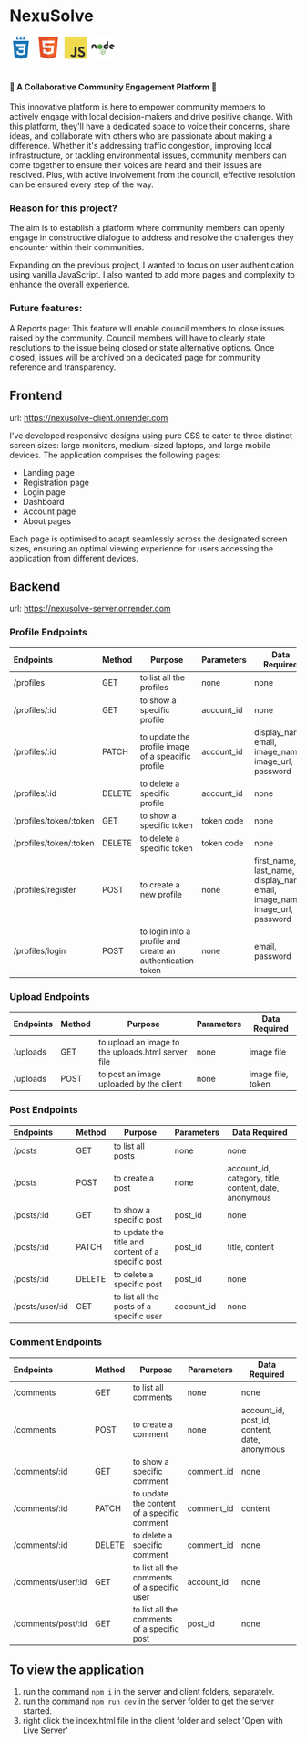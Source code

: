 # NexuSolve

<div>
  <img src="https://github.com/devicons/devicon/blob/master/icons/css3/css3-plain-wordmark.svg"  title="CSS3" alt="CSS" width="40" height="40"/>&nbsp;
  <img src="https://github.com/devicons/devicon/blob/master/icons/html5/html5-original.svg" title="HTML5" alt="HTML" width="40" height="40"/>&nbsp;
  <img src="https://github.com/devicons/devicon/blob/master/icons/javascript/javascript-original.svg" title="JavaScript" alt="JavaScript" width="40" height="40"/>&nbsp;
  <img src="https://github.com/devicons/devicon/blob/master/icons/nodejs/nodejs-original-wordmark.svg" title="NodeJS" alt="NodeJS" width="40" height="40"/>&nbsp;
</div>

<br>

#### 🌟 A Collaborative Community Engagement Platform 🌟

This innovative platform is here to empower community members to actively engage with local decision-makers and drive positive change. With this platform, they'll have a dedicated space to voice their concerns, share ideas, and collaborate with others who are passionate about making a difference. Whether it's addressing traffic congestion, improving local infrastructure, or tackling environmental issues, community members can come together to ensure their voices are heard and their issues are resolved. Plus, with active involvement from the council, effective resolution can be ensured every step of the way.

### Reason for this project?
The aim is to establish a platform where community members can openly engage in constructive dialogue to address and resolve the challenges they encounter within their communities.

Expanding on the previous project, I wanted to focus on user authentication using vanilla JavaScript. I also wanted to add more pages and complexity to enhance the overall experience.

### Future features:

A Reports page: This feature will enable council members to close issues raised by the community. Council members will have to clearly state resolutions to the issue being closed or state alternative options. Once closed, issues will be archived on a dedicated page for community reference and transparency.

## Frontend
url: https://nexusolve-client.onrender.com

I've developed responsive designs using pure CSS to cater to three distinct screen sizes: large monitors, medium-sized laptops, and large mobile devices. The application comprises the following pages:
  - Landing page
  - Registration page
  - Login page
  - Dashboard
  - Account page
  - About pages

Each page is optimised to adapt seamlessly across the designated screen sizes, ensuring an optimal viewing experience for users accessing the application from different devices.

## Backend
url: https://nexusolve-server.onrender.com

### Profile Endpoints
| Endpoints | Method | Purpose | Parameters | Data Required |
|:------|---------|---------|------------|------------|
|/profiles|GET|to list all the profiles|none|none|
|/profiles/:id|GET|to show a specific profile|account_id|none|
|/profiles/:id|PATCH|to update the profile image of a speacific profile|account_id|display_name, email, image_name, image_url, password|
|/profiles/:id|DELETE|to delete a specific profile|account_id|none|
|/profiles/token/:token|GET|to show a specific token|token code|none|
|/profiles/token/:token|DELETE|to delete a specific token|token code|none|
|/profiles/register|POST|to create a new profile|none|first_name, last_name, display_name, email, image_name, image_url, password|
|/profiles/login|POST|to login into a profile and create an authentication token|none|email, password|
### Upload Endpoints
| Endpoints | Method | Purpose | Parameters | Data Required |
|:------|---------|---------|------------|------------|
|/uploads|GET|to upload an image to the uploads.html server file|none|image file|
|/uploads|POST|to post an image uploaded by the client|none|image file, token|
### Post Endpoints
| Endpoints | Method | Purpose | Parameters | Data Required |
|:------|---------|---------|------------|------------|
|/posts|GET|to list all posts|none|none|
|/posts|POST|to create a post|none|account_id, category, title, content, date, anonymous|
|/posts/:id|GET|to show a specific post|post_id|none|
|/posts/:id|PATCH|to update the title and content of a specific post|post_id|title, content|
|/posts/:id|DELETE|to delete a specific post|post_id|none|
|/posts/user/:id|GET|to list all the posts of a specific user|account_id|none|
### Comment Endpoints
| Endpoints | Method | Purpose | Parameters | Data Required |
|:------|---------|---------|------------|------------|
|/comments|GET|to list all comments|none|none|
|/comments|POST|to create a comment|none|account_id, post_id, content, date, anonymous|
|/comments/:id|GET|to show a specific comment|comment_id|none|
|/comments/:id|PATCH|to update the content of a specific comment|comment_id|content|
|/comments/:id|DELETE|to delete a specific comment|comment_id|none|
|/comments/user/:id|GET|to list all the comments of a specific user|account_id|none|
|/comments/post/:id|GET|to list all the comments of a specific post|post_id|none|

## To view the application
1. run the command `npm i` in the server and client folders, separately.
2. run the command `npm run dev` in the server folder to get the server started.
3. right click the index.html file in the client folder and select 'Open with Live Server'
